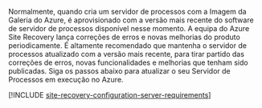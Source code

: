 
Normalmente, quando cria um servidor de processos com a Imagem da Galeria do Azure, é aprovisionado com a versão mais recente do software de servidor de processos disponível nesse momento. A equipa do Azure Site Recovery lança correções de erros e novas melhorias do produto periodicamente. É altamente recomendado que mantenha o servidor de processos atualizado com a versão mais recente, para tirar partido das correções de erros, novas funcionalidades e melhorias que tenham sido publicadas. Siga os passos abaixo para atualizar o seu Servidor de Processos em execução no Azure.

[!INCLUDE [site-recovery-configuration-server-requirements](site-recovery-vmware-upgrade-process-server-internal.md)]


<!--HONumber=Feb17_HO4-->


